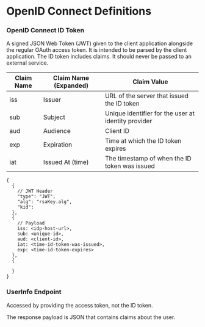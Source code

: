 # OpenID Connect Definitions

### OpenID Connect ID Token

A signed JSON Web Token (JWT) given to the client application alongside the regular OAuth access token.  It is intended to be parsed by the client application.  The ID token includes claims.  It should never be passed to an external service.

| Claim Name | Claim Name (Expanded) | Claim Value                                   |
|------------|-----------------------| ----------------------------------------------|
| iss        | Issuer                | URL of the server that issued the ID token    |
| sub        | Subject               | Unique identifier for the user at identity provider |
| aud        | Audience              | Client ID                                     |
| exp        | Expiration            | Time at which the ID token expires            |
| iat        | Issued At (time)      | The timestamp of when the ID token was issued |

```
{
  {
    // JWT Header
    "type": "JWT",
    "alg": "rsaKey.alg",
    "kid": 
  },
  {
    // Payload
    iss: <idp-host-url>,
    sub: <unique-id>,
    aud: <client-id>,
    iat: <time-id-token-was-issued>,
    exp: <time-id-token-expires>
  },
  {
    
  }
}
```

### UserInfo Endpoint

Accessed by providing the access token, not the ID token.

The response payload is JSON that contains claims about the user.